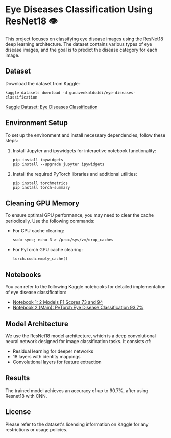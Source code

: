 <h1>Eye Diseases Classification Using ResNet18 👁️ </h1>

<p>This project focuses on classifying eye disease images using the ResNet18 deep learning architecture. The dataset contains various types of eye disease images, and the goal is to predict the disease category for each image.</p>

<h2>Dataset</h2>

<p>Download the dataset from Kaggle:</p>

<pre><code>kaggle datasets download -d gunavenkatdoddi/eye-diseases-classification</code></pre>

<p><a href="https://www.kaggle.com/datasets/gunavenkatdoddi/eye-diseases-classification/data">Kaggle Dataset: Eye Diseases Classification</a></p>

<h2>Environment Setup</h2>

<p>To set up the environment and install necessary dependencies, follow these steps:</p>

<ol>
<li>Install Jupyter and ipywidgets for interactive notebook functionality:</li>
<pre><code>pip install ipywidgets
pip install --upgrade jupyter ipywidgets</code></pre>

<li>Install the required PyTorch libraries and additional utilities:</li>
<pre><code>pip install torchmetrics
pip install torch-summary</code></pre>
</ol>

<h2>Cleaning GPU Memory</h2>

<p>To ensure optimal GPU performance, you may need to clear the cache periodically. Use the following commands:</p>

<ul>
<li>For CPU cache clearing:</li>
<pre><code>sudo sync; echo 3 &gt; /proc/sys/vm/drop_caches</code></pre>

<li>For PyTorch GPU cache clearing:</li>
<pre><code>torch.cuda.empty_cache()</code></pre>
</ul>

<h2>Notebooks</h2>

<p>You can refer to the following Kaggle notebooks for detailed implementation of eye disease classification:</p>

<ul>
<li><a href="https://www.kaggle.com/code/gpiosenka/2-models-f1-scores-73-and-94">Notebook 1: 2 Models F1 Scores 73 and 94</a></li>
<li><a href="https://www.kaggle.com/code/faizalkarim/pytorch-eye-disease-classification-93-7/notebook">Notebook 2 (Main): PyTorch Eye Disease Classification 93.7%</a></li>
</ul>

<h2>Model Architecture</h2>

<p>We use the ResNet18 model architecture, which is a deep convolutional neural network designed for image classification tasks. It consists of:</p>

<ul>
<li>Residual learning for deeper networks</li>
<li>18 layers with identity mappings</li>
<li>Convolutional layers for feature extraction</li>
</ul>

<h2>Results</h2>

<p>The trained model achieves an accuracy of up to 90.7%, after using Resnet18 with CNN.</p>

<h2>License</h2>

<p>Please refer to the dataset's licensing information on Kaggle for any restrictions or usage policies.</p>
